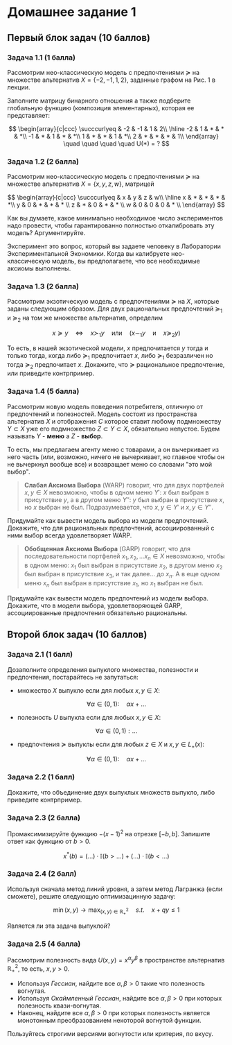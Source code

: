 # Домашнее задание 1

## Первый блок задач (10 баллов)

### Задача 1.1 (1 балла)
Рассмотрим нео-классическую модель с предпочтениями $\succcurlyeq$ на множестве альтернатив $X = \{-2, -1, 1, 2\}$, заданные графом на Рис. 1 в лекции.

Заполните матрицу бинарного отношения а также подберите глобальную функцию (композиция элементарных), которая ее представляет:

$$ 
\begin{array}{c|ccc}
 \succcurlyeq & -2 & -1 & 1 & 2\\
\hline
-2  & 1  & * & * & *\\
-1  & *  & 1 & * & *\\
1  & *  & *  & 1 & *\\
2 & *  & * & * & 1\\
\end{array} \quad \quad \quad \quad U(*) = ?
$$

### Задача 1.2 (2 балла)
Рассмотрим нео-классическую модель с предпочтениями $\succcurlyeq$ на множестве альтернатив $X = \{x, y, z, w\}$, матрицей

$$ 
\begin{array}{c|ccc}
 \succcurlyeq & x & y & z & w\\
\hline
x  & *  & * & * & *\\
y  & 0  & * & * & * \\
z  & *  & 0  & * & * \\
w & 0  & 0 & 0 & * \\
\end{array}
$$

Как вы думаете, какое минимально необходимое число экспериментов надо провести, чтобы гарантированно полностью откалибровать эту модель? Аргументируйте.

Эксперимент это вопрос, который вы задаете человеку в Лаборатории Экспериментальной Экономики. Когда вы калибруете нео-классическую модель, вы предполагаете, что все необходимые аксиомы выполнены.

### Задача 1.3 (2 балла)

Рассмотрим экзотическую модель с предпочтениями $\succcurlyeq$ на $X$, которые заданы следующим образом. Для двух рациональных предпочтений $\succcurlyeq_1$ и $\succcurlyeq_2$ на том же множестве альтернатив, определим

$$ x \succcurlyeq y \quad \Leftrightarrow \quad x \succ_1 y \quad \text{или} \quad (x \sim_1 y \quad \text{и} \quad x \succcurlyeq_2 y)$$ 

То есть, в нашей экзотической модели, $x$ предпочитается $y$ тогда и только тогда, когда либо $\succcurlyeq_1$ предпочитает $x$, либо $\succcurlyeq_1$ безразличен но тогда $\succcurlyeq_2$ предпочитает $x$. Докажите, что $\succcurlyeq$ рациональное предпочтение, или приведите контрпример.

### Задача 1.4 (5 балла)

Рассмотрим новую модель поведения потребителя, отличную от предпочтений и полезностей. Модель состоит из пространства альтернатив $X$ и отображения $C$ которое ставит любому подмножеству $Y \subset X$ уже его подмножество $Z \subset Y \subset X$, обязательно непустое. Будем называть $Y$ - **меню** a $Z$ - **выбор**.

То есть, мы предлагаем агенту меню с товарами, а он вычеркивает из него часть (или, возможно, ничего не вычеркивает, но главное чтобы он не вычеркнул вообще все) и возвращает меню со словами "это мой выбор".

> **Слабая Аксиома Выбора** (WARP) говорит, что для двух портфелей $x, y \in X$ невозможно, чтобы в одном меню $Y'$: $x$ был выбран в присутствие $y$, а в другом меню $Y''$: $y$ был выбран в присутствие $x$, но $x$ выбран не был. Подразумевается, что $x, y \in Y'$ и $x, y \in Y''$.

Придумайте как вывести модель выбора из модели предпочтений. Докажите, что для рациональных предпочтений, ассоциированный с ними выбор всегда удовлетворяет WARP. 

> **Обобщенная Аксиома Выбора** (GARP) говорит, что для последовательности  портфелей $x_1, x_2, \ldots x_n \in X$ невозможно, чтобы в одном меню: $x_1$ был выбран в присутствие $x_2$, в другом меню $x_2$ был выбран в присутствие $x_3$, и так далее... до $x_n$. А в еще одном меню $x_n$ был выбран в присутствие $x_1$, но $x_1$ выбран не был. 

Придумайте как вывести модель предпочтений из модели выбора. Докажите, что в модели выбора, удовлетворяющей GARP, ассоциированные предпочтения обязательно рациональны.

## Второй блок задач (10 баллов)

### Задача 2.1 (1 балл)

Дозаполните определения выпуклого множества, полезности и предпочтения, постарайтесь не запутаться:

- множество $X$ выпукло если для любых $x,y \in X$: 

$$\forall \alpha \in (0,1): \quad \alpha x + \ldots$$

- полезность $U$ выпуклa если для любых $x,y \in X$: 

$$\forall \alpha \in (0,1): \ldots$$

- предпочтения $\succcurlyeq$ выпуклы если для любых $z \in X$ и $x, y \in L_{+}(x)$: 

$$ \forall \alpha \in (0,1): \quad \alpha x + \ldots$$

### Задача 2.2 (1 балл)

Докажите, что объединение двух выпуклых множеств выпукло, либо приведите контрпример.

### Задача 2.3 (2 баллa)

Промаксимизируйте функцию $-(x-1)^2$ на отрезке $[-b,b]$. Запишите ответ как функцию от $b>0$.

$$ 
x^{\ast}(b) = (\ldots)\cdot \mathbb{I}(b> \ldots) +  (\ldots) \cdot \mathbb{I}(b< \ldots)
$$

### Задача 2.4 (2 балл)

Используя сначала метод линий уровня, а затем метод Лагранжа (если сможете), решите следующую оптимизацинную задачу:

$$ 
\min(x, y) \to \max_{(x,y) \in \mathbb{R}^2_{+}} \quad s.t. \quad x + q y \leqslant 1
$$

Является ли эта задача выпуклой?

### Задача 2.5 (4 балла)

Рассмотрим полезность вида $U(x, y) = x^{\alpha} y^{\beta}$ в пространстве  альтернатив $\mathbb{R}^2_{+}$, то есть, $x, y>0$. 
- Используя *Гессиан*, найдите все $\alpha, \beta >0$ такие что полезность вогнутая. 
- Используя *Окаймленный Гессиан*, найдите все  $\alpha, \beta>0$ при которых полезность квази-вогнутая. 
- Наконец, найдите все  $\alpha, \beta>0$ при которых полезность является монотонным преобразованием некоторой вогнутой функции.

Пользуйтесь строгими версиями вогнутости или критерия, по вкусу.